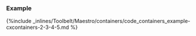 <!--  usedin: [ _maestro/Toolbelt/containers.md] -->


### Example



{%include _inlines/Toolbelt/Maestro/containers/code_containers_example-cxcontainers-2-3-4-5.md %}



